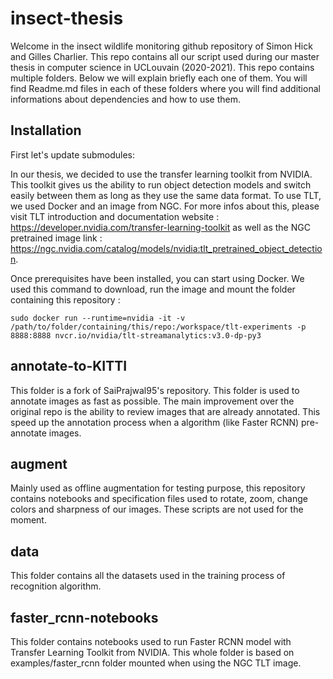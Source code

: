 # insect-thesis

Welcome in the insect wildlife monitoring github repository of Simon Hick and Gilles Charlier. This repo contains all our script used during our master thesis in computer science in UCLouvain (2020-2021).
This repo contains multiple folders. Below we will explain briefly each one of them. You will find Readme.md files in each of these folders where you will find additional informations about dependencies and how to use them. 

## Installation
First let's update submodules: 

In our thesis, we decided to use the transfer learning toolkit from NVIDIA. This toolkit gives us the ability to run object detection models and switch easily between them as long as they use the same data format. To use TLT, we used Docker and an image from NGC. 
For more infos about this, please visit TLT introduction and documentation website : https://developer.nvidia.com/transfer-learning-toolkit as well as the NGC pretrained image link : https://ngc.nvidia.com/catalog/models/nvidia:tlt_pretrained_object_detection.

Once prerequisites have been installed, you can start using Docker.
We used this command to download, run the image and mount the folder containing this repository :

```
sudo docker run --runtime=nvidia -it -v /path/to/folder/containing/this/repo:/workspace/tlt-experiments -p 8888:8888 nvcr.io/nvidia/tlt-streamanalytics:v3.0-dp-py3

```


## annotate-to-KITTI
This folder is a fork of SaiPrajwal95's repository. This folder is used to annotate images as fast as possible. The main improvement over the original repo is the ability to review images that are already annotated. This speed up the annotation process when a algorithm (like Faster RCNN) pre-annotate images.

## augment
Mainly used as offline augmentation for testing purpose, this repository contains notebooks and specification files used to rotate, zoom, change colors and sharpness of our images. These scripts are not used for the moment.

## data
This folder contains all the datasets used in the training process of recognition algorithm. 

## faster_rcnn-notebooks 
This folder contains notebooks used to run Faster RCNN model with Transfer Learning Toolkit from NVIDIA. This whole folder is based on examples/faster_rcnn folder mounted when using the NGC TLT image.


